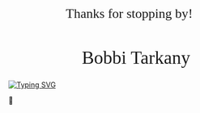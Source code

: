 <link rel="stylesheet" href="https://kit.fontawesome.com/92729ea461.css" crossorigin="anonymous">
<link rel="preconnect" href="https://fonts.googleapis.com">
<link rel="preconnect" href="https://fonts.gstatic.com" crossorigin>
<link href="https://fonts.googleapis.com/css2?family=Kalam:wght@300;400;700&family=Kaushan+Script&display=swap" rel="stylesheet">

<h3 align="center" style="font-family:'Kalam',cursive;font-weight:300;font-style: normal;font-size:26px;">Thanks for stopping by! 👋</h3>

<h1 align="center" style="font-family:'Kalam',cursive;font-weight:400;font-style: normal;font-size:36px;">Bobbi Tarkany</h1>

<!-- <p align="center" style="font-family:'Kalam',cursive;font-weight:300;font-style: normal;font-size:26px;">Full Stack Web Developer, React Engineer, and Data Enthusiast 🔭</p> -->

[![Typing SVG](<https://readme-typing-svg.demolab.com?font=Shadows+Into+Light&size=26&pause=1000&center=true&vCenter=true&random=false&width=980&height=60&lines=I'm+a+Full+Stack+Web+Developer%2C;React+Engineer%2C+;and+Data+Enthusiast.+;Currently+studying+a+BA+in+Computer+Science.;I+love+puzzles+(any+kind)+and+debugging;A+few+of+my+current+projects+are+pinned+to+my+profile;Have+an+Awesome+Day!>)](https://git.io/typing-svg)

<!--
**bltarkany/bltarkany** is a ✨ _special_ ✨ repository because its `README.md` (this file) appears on your GitHub profile.

Here are some ideas to get you started:

- 🔭 I’m currently working on ...
- 🌱 I’m currently learning ...
- 👯 I’m looking to collaborate on ...
- 🤔 I’m looking for help with ...
- 💬 Ask me about ...
- 📫 How to reach me: ...
- 😄 Pronouns: ...
- ⚡ Fun fact: ...
-->

&#128027;
